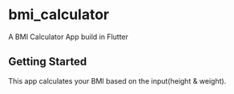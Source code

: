# bmi_calculator

A BMI Calculator App build in Flutter

## Getting Started

This app calculates your BMI based on the input(height & weight).

